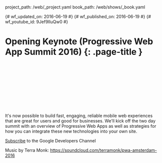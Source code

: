 project_path: /web/_project.yaml
book_path: /web/shows/_book.yaml

{# wf_updated_on: 2016-06-19 #}
{# wf_published_on: 2016-06-19 #}
{# wf_youtube_id: 9Jef9IluQw0 #}

# Opening Keynote (Progressive Web App Summit 2016) {: .page-title }


<div class="video-wrapper">
  <iframe class="devsite-embedded-youtube-video" data-video-id="9Jef9IluQw0"
          data-autohide="1" data-showinfo="0" frameborder="0" allowfullscreen>
  </iframe>
</div>


It's now possible to build fast, engaging, reliable mobile web experiences that are great for users and good for businesses. We'll kick off the two day summit with an overview of Progressive Web Apps as well as strategies for how you can integrate these new technologies into your own site.

[Subscribe](https://goo.gl/LLLNvf) to the Google Developers Channel

Music by Terra Monk: https://soundcloud.com/terramonk/pwa-amsterdam-2016
